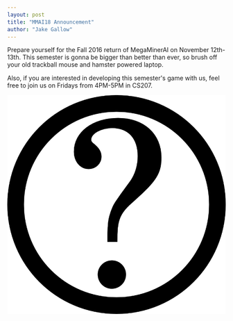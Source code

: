 ```yaml
---
layout: post
title: "MMAI18 Announcement"
author: "Jake Gallow"
---
```

Prepare yourself for the Fall 2016 return of MegaMinerAI on November 12th-13th.
This semester is gonna be bigger than better than ever, so brush off your old
trackball mouse and hamster powered laptop.

<!--more-->

Also, if you are interested in developing this semester's game with us, feel
free to join us on Fridays from 4PM-5PM in CS207. 

![What's it gonna be?](static/img/content/question_mark.png)
